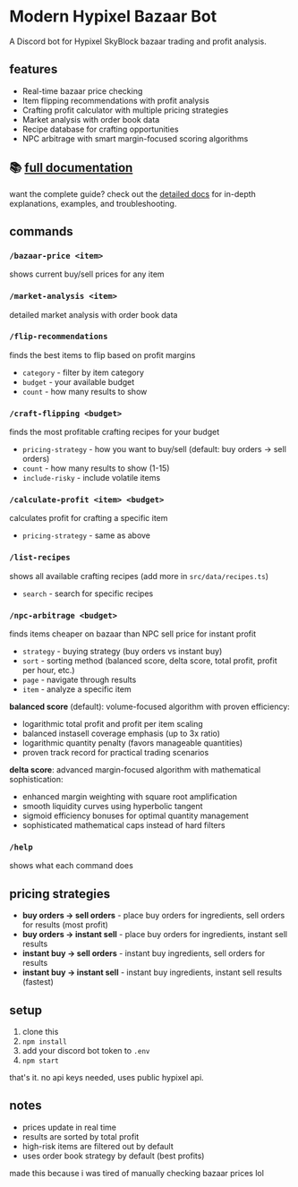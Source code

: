 # Modern Hypixel Bazaar Bot

A Discord bot for Hypixel SkyBlock bazaar trading and profit analysis.

## features

- Real-time bazaar price checking
- Item flipping recommendations with profit analysis
- Crafting profit calculator with multiple pricing strategies
- Market analysis with order book data
- Recipe database for crafting opportunities
- NPC arbitrage with smart margin-focused scoring algorithms

## 📚 [full documentation](./docs/README.md)

want the complete guide? check out the [detailed docs](./docs/README.md) for in-depth explanations, examples, and troubleshooting.

## commands

### `/bazaar-price <item>`
shows current buy/sell prices for any item

### `/market-analysis <item>`
detailed market analysis with order book data

### `/flip-recommendations`
finds the best items to flip based on profit margins
- `category` - filter by item category
- `budget` - your available budget
- `count` - how many results to show

### `/craft-flipping <budget>`
finds the most profitable crafting recipes for your budget
- `pricing-strategy` - how you want to buy/sell (default: buy orders → sell orders)
- `count` - how many results to show (1-15)
- `include-risky` - include volatile items

### `/calculate-profit <item> <budget>`
calculates profit for crafting a specific item
- `pricing-strategy` - same as above

### `/list-recipes`
shows all available crafting recipes (add more in `src/data/recipes.ts`)
- `search` - search for specific recipes

### `/npc-arbitrage <budget>`
finds items cheaper on bazaar than NPC sell price for instant profit
- `strategy` - buying strategy (buy orders vs instant buy)
- `sort` - sorting method (balanced score, delta score, total profit, profit per hour, etc.)
- `page` - navigate through results
- `item` - analyze a specific item

**balanced score** (default): volume-focused algorithm with proven efficiency:
- logarithmic total profit and profit per item scaling
- balanced instasell coverage emphasis (up to 3x ratio)
- logarithmic quantity penalty (favors manageable quantities)
- proven track record for practical trading scenarios

**delta score**: advanced margin-focused algorithm with mathematical sophistication:
- enhanced margin weighting with square root amplification
- smooth liquidity curves using hyperbolic tangent
- sigmoid efficiency bonuses for optimal quantity management
- sophisticated mathematical caps instead of hard filters

### `/help`
shows what each command does

## pricing strategies

- **buy orders → sell orders** - place buy orders for ingredients, sell orders for results (most profit)
- **buy orders → instant sell** - place buy orders for ingredients, instant sell results
- **instant buy → sell orders** - instant buy ingredients, sell orders for results  
- **instant buy → instant sell** - instant buy ingredients, instant sell results (fastest)

## setup

1. clone this
2. `npm install`
3. add your discord bot token to `.env`
4. `npm start`

that's it. no api keys needed, uses public hypixel api.

## notes

- prices update in real time
- results are sorted by total profit
- high-risk items are filtered out by default
- uses order book strategy by default (best profits)

made this because i was tired of manually checking bazaar prices lol
